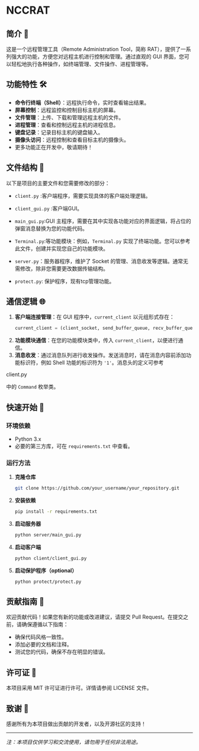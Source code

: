 # NCCRAT

## 简介 🚀

这是一个远程管理工具（Remote Administration Tool，简称 RAT），提供了一系列强大的功能，方便您对远程主机进行控制和管理。通过直观的 GUI 界面，您可以轻松地执行各种操作，如终端管理、文件操作、进程管理等。

## 功能特性 🛠️

- **命令行终端（Shell）**：远程执行命令，实时查看输出结果。
- **屏幕控制**：远程监控和控制目标主机的屏幕。
- **文件管理**：上传、下载和管理远程主机的文件。
- **进程管理**：查看和控制远程主机的进程信息。
- **键盘记录**：记录目标主机的键盘输入。
- **摄像头访问**：远程控制和查看目标主机的摄像头。
- 更多功能正在开发中，敬请期待！

## 文件结构 📁

以下是项目的主要文件和您需要修改的部分：

* `client.py` :客户端程序，需要实现具体的客户端处理逻辑。

* `client_gui.py` :客户端GUI。

* `main_gui.py`:GUI 主程序，需要在其中实现各功能对应的界面逻辑，将占位的弹窗消息替换为您的功能代码。

* `Terminal.py`:等功能模块：例如，`Terminal.py` 实现了终端功能。您可以参考此文件，创建并实现您自己的功能模块。

* `server.py`：服务器程序，维护了 Socket 的管理、消息收发等逻辑。通常无需修改，除非您需要更改数据传输结构。

- `protect.py`: 保护程序，现有tcp管理功能。

## 通信逻辑 🌐

1. **客户端连接管理**：在 GUI 程序中，`current_client` 以元组形式存在：
   ```python
   current_client = (client_socket, send_buffer_queue, recv_buffer_queue)
   ```
2. **功能模块通信**：在您的功能模块类中，传入 `current_client`，以便进行通信。
3. **消息收发**：通过消息队列进行收发操作。发送消息时，请在消息内容前添加功能标识符，例如 Shell 功能的标识符为 `'1'`。消息头的定义可参考 

client.py

 中的 `Command` 枚举类。

## 快速开始 🎉

### 环境依赖

- Python 3.x
- 必要的第三方库，可在 `requirements.txt` 中查看。

### 运行方法

1. **克隆仓库**

   ```bash
   git clone https://github.com/your_username/your_repository.git
   ```

2. **安装依赖**

   ```bash
   pip install -r requirements.txt
   ```

3. **启动服务器**

   ```bash
   python server/main_gui.py
   ```

4. **启动客户端**

   ```bash
   python client/client_gui.py
   ```

5. **启动保护程序（optional）**

   ```bash
   python protect/protect.py
   ```

## 贡献指南 🤝

欢迎贡献代码！如果您有新的功能或改进建议，请提交 Pull Request。在提交之前，请确保遵循以下指南：

- 确保代码风格一致性。
- 添加必要的文档和注释。
- 测试您的代码，确保不存在明显的错误。

## 许可证 📄

本项目采用 MIT 许可证进行许可。详情请参阅 LICENSE 文件。

## 致谢 💖

感谢所有为本项目做出贡献的开发者，以及开源社区的支持！

---

*注：本项目仅供学习和交流使用，请勿用于任何非法用途。*